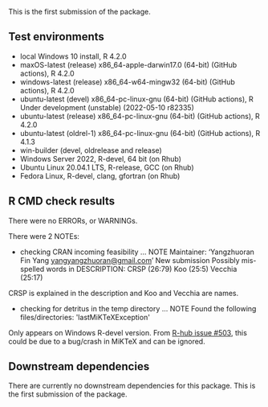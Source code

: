 This is the first submission of the package.

## Test environments
* local Windows 10 install, R 4.2.0
* maxOS-latest (release) x86_64-apple-darwin17.0 (64-bit) (GitHub actions), R 4.2.0
* windows-latest (release) x86_64-w64-mingw32 (64-bit) (GitHub actions), R 4.2.0
* ubuntu-latest (devel) x86_64-pc-linux-gnu (64-bit) (GitHub actions), R Under development (unstable) (2022-05-10 r82335) 
* ubuntu-latest (release) x86_64-pc-linux-gnu (64-bit) (GitHub actions), R 4.2.0
* ubuntu-latest (oldrel-1) x86_64-pc-linux-gnu (64-bit) (GitHub actions), R 4.1.3
* win-builder (devel, oldrelease and release)
* Windows Server 2022, R-devel, 64 bit (on Rhub)
* Ubuntu Linux 20.04.1 LTS, R-release, GCC (on Rhub)
*	Fedora Linux, R-devel, clang, gfortran (on Rhub)

## R CMD check results
There were no ERRORs, or WARNINGs.

There were 2 NOTEs:

* checking CRAN incoming feasibility ... NOTE
Maintainer: ‘Yangzhuoran Fin Yang <yangyangzhuoran@gmail.com>’
New submission
Possibly mis-spelled words in DESCRIPTION:
  CRSP (26:79)
  Koo (25:5)
  Vecchia (25:17)

CRSP is explained in the description and Koo and Vecchia are names.

* checking for detritus in the temp directory ... NOTE
  Found the following files/directories:
    'lastMiKTeXException'

Only appears on Windows R-devel version. 
From [R-hub issue #503](https://github.com/r-hub/rhub/issues/503), this could be due to a bug/crash in MiKTeX and can be ignored.

## Downstream dependencies

There are currently no downstream dependencies for this package.
This is the first submission of the package.